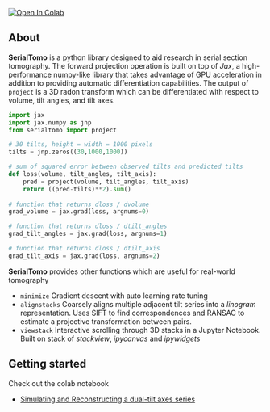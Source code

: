[![Open In Colab](https://colab.research.google.com/assets/colab-badge.svg)](https://colab.research.google.com/drive/1-abF8gtyAbr59KIZNHtitKbP2HuGbft3?usp=sharing)

## About
**SerialTomo** is a python library designed to aid research in serial section tomography. The forward projection operation is built on top of *Jax*, a high-performance numpy-like library that takes advantage of GPU acceleration in addition to providing automatic differentiation capabilities. The output of ```project``` is a 3D radon transform which can be differentiated with respect to volume, tilt angles, and tilt axes.

```python
import jax
import jax.numpy as jnp
from serialtomo import project

# 30 tilts, height = width = 1000 pixels
tilts = jnp.zeros((30,1000,1000))

# sum of squared error between observed tilts and predicted tilts
def loss(volume, tilt_angles, tilt_axis):
    pred = project(volume, tilt_angles, tilt_axis)
    return ((pred-tilts)**2).sum()
    
# function that returns dloss / dvolume
grad_volume = jax.grad(loss, argnums=0)

# function that returns dloss / dtilt_angles
grad_tilt_angles = jax.grad(loss, argnums=1)   

# function that returns dloss / dtilt_axis
grad_tilt_axis = jax.grad(loss, argnums=2)   
```

**SerialTomo** provides other functions which are useful for real-world tomography
-  ```minimize``` Gradient descent with auto learning rate tuning
-  ```alignstacks``` Coarsely aligns multiple adjacent tilt series into a *linogram* representation. Uses SIFT to find correspondences and RANSAC to estimate a projective transformation between pairs.
- ```viewstack``` Interactive scrolling through 3D stacks in a Jupyter Notebook. Built on stack of *stackview*, *ipycanvas* and *ipywidgets*

## Getting started
Check out the colab notebook
- [Simulating and Reconstructing a dual-tilt axes series](https://colab.research.google.com/drive/1-abF8gtyAbr59KIZNHtitKbP2HuGbft3?usp=sharing)
